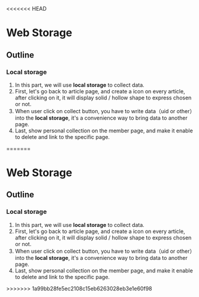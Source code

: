 <<<<<<< HEAD
<h1>
Web Storage
</h1>

<h2>
Outline
</h2>

### Local storage

<p>

1.  In this part, we will use **local storage** to collect data.
2.  First, let's go back to article page, and create a icon on every article, after clicking on it, it will display solid / hollow shape to express chosen or not.
3.  When user click on collect button, you have to write data（uid or other） into the **local storage**, it's a convenience way to bring data to another page.
4.  Last, show personal collection on the member page, and make it enable to delete and link to the specific page.

</p>
=======
<h1>
Web Storage
</h1>

<h2>
Outline
</h2>

### Local storage

<p>

1.  In this part, we will use **local storage** to collect data.
2.  First, let's go back to article page, and create a icon on every article, after clicking on it, it will display solid / hollow shape to express chosen or not.
3.  When user click on collect button, you have to write data（uid or other） into the **local storage**, it's a convenience way to bring data to another page.
4.  Last, show personal collection on the member page, and make it enable to delete and link to the specific page.

</p>
>>>>>>> 1a99bb28fe5ec2108c15eb6263028eb3e1e60f98
